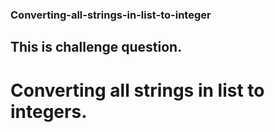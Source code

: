 ### Converting-all-strings-in-list-to-integer
## This is challenge question.
# Converting all strings in list to integers.
